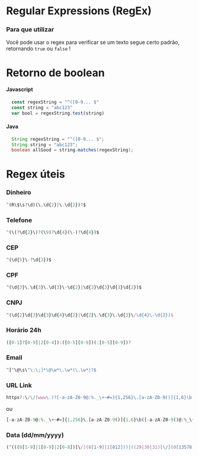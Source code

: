 # Regular Expressions (RegEx)
### Para que utilizar
Você pode usar o regex para verificar se um texto segue certo padrão, retornando `true` ou `false` !

# Retorno de boolean
#### Javascript
```javascript
  const regexString = "^([0-9... $"
  const string = "abc123"
  var bool = regexString.test(string)
```
#### Java
```java
  String regexString = "^([0-9... $";
  String string = "abc123";
  boolean allGood = string.matches(regexString);
```
# Regex úteis

### Dinheiro
```javascript
^(R\$\s?\d)(\,\d{2}|\.\d{2})?$
```

### Telefone
```javascript
^(\(?\d{2}\)?(\9)?\d{4}(\-)?\d{4})$
```

### CEP
```javascript
^(\d{5}\-?\d{3})$
```

### CPF
```javascript
^(\d{3}\.\d{3}\.\d{3}\-\d{2}|\d{3}\d{3}\d{3}\d{2})$
```

### CNPJ
```javascript
^(\d{2}\d{3}\d{3}\d{4}\d{2}|\d{2}\.\d{3}\.\d{3}\/\d{4}\-\d{2})$
```

### Horário 24h
```javascript
([0-1]?[0-9]|2[0-4]):([0-5][0-9])(:[0-5][0-9])?
```

### Email
```javascript
^[^\@\s\"\:\;]*\@\w*\.\w*(\.\w*)?$
```

### URL Link
```javascript
https?:\/\/(www\.)?[-a-zA-Z0-9@:%._\+~#=]{1,256}\.[a-zA-Z0-9()]{1,6}\b([-a-zA-Z0-9()@:%_\+.~#?&//=]*)
```
ou
```javascript
[-a-zA-Z0-9@:%._\+~#=]{1,256}\.[a-zA-Z0-9()]{1,6}\b([-a-zA-Z0-9()@:%_\+.~#?&//=]*)
```

### Data (dd/mm/yyyy)
```javascript
(^(((0[1-9]|1[0-9]|2[0-8])[\/](0[1-9]|1[012]))|((29|30|31)[\/](0[13578]|1[02]))|((29|30)[\/](0[4,6,9]|11)))[\/](19|[2-9][0-9])\d\d$)|(^29[\/]02[\/](19|[2-9][0-9])(00|04|08|12|16|20|24|28|32|36|40|44|48|52|56|60|64|68|72|76|80|84|88|92|96)$)
```
